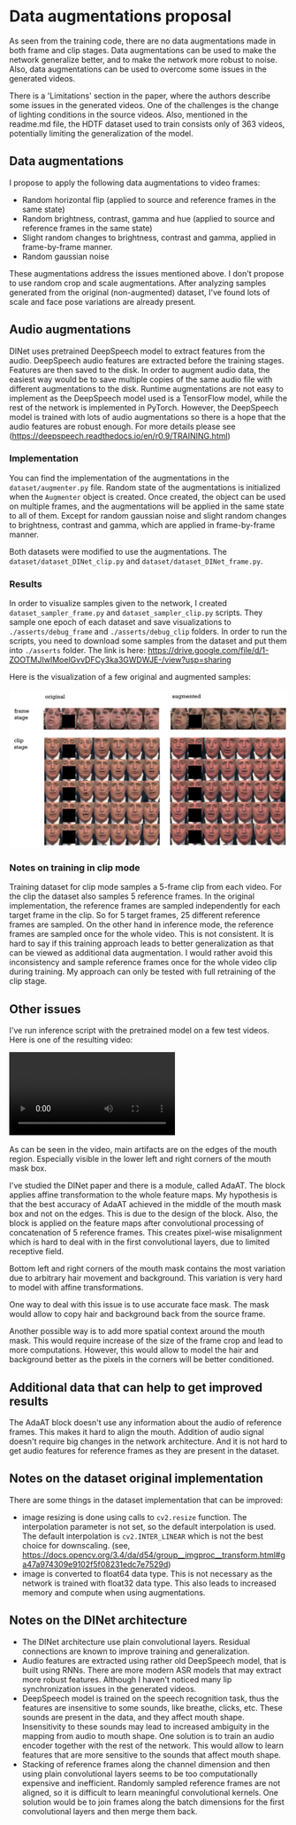 # Data augmentations proposal

As seen from the training code, there are no data augmentations made in both frame and clip stages.
Data augmentations can be used to make the network generalize better, and to make the network more robust to noise.
Also, data augmentations can be used to overcome some issues in the generated videos.

There is a 'Limitations' section in the paper, where the authors describe some issues in the generated videos.
One of the challenges is the change of lighting conditions in the source videos. Also, mentioned in the readme.md file,
the HDTF dataset used to train consists only of 363 videos, potentially limiting the generalization of the model.

## Data augmentations

I propose to apply the following data augmentations to video frames:
* Random horizontal flip (applied to source and reference frames in the same state)
* Random brightness, contrast, gamma and hue (applied to source and reference frames in the same state)
* Slight random changes to brightness, contrast and gamma, applied in frame-by-frame manner.
* Random gaussian noise

These augmentations address the issues mentioned above.
I don't propose to use random crop and scale augmentations. After analyzing samples generated from the original 
(non-augmented) dataset, I've found lots of scale and face pose variations are already present.

## Audio augmentations

DINet uses pretrained DeepSpeech model to extract features from the audio. DeepSpeech audio features are extracted 
before the training stages. Features are then saved to the disk.
In order to augment audio data, the easiest way would be to save multiple copies of the same
audio file with different augmentations to the disk. Runtime augmentations are not easy to implement as the DeepSpeech
model used is a TensorFlow model, while the rest of the network is implemented in PyTorch.
However, the DeepSpeech model is trained with lots of audio augmentations so there is a hope that the audio 
features are robust enough.
For more details please see (https://deepspeech.readthedocs.io/en/r0.9/TRAINING.html)


### Implementation

You can find the implementation of the augmentations in the `dataset/augmenter.py` file.
Random state of the augmentations is initialized when the `Augmenter` object is created. Once created, the object
can be used on multiple frames, and the augmentations will be applied in the same state to all of them. Except
for random gaussian noise and slight random changes to brightness, contrast and gamma, which are applied in 
frame-by-frame manner.

Both datasets were modified to use the augmentations. The `dataset/dataset_DINet_clip.py` and `dataset/dataset_DINet_frame.py`.

### Results

In order to visualize samples given to the network, I created `dataset_sampler_frame.py` and `dataset_sampler_clip.py` 
scripts. 
They sample one epoch of each dataset and save visualizations to `./asserts/debug_frame` and `./asserts/debug_clip` folders.
In order to run the scripts, you need to download some samples from the dataset and put them into `./asserts` folder.
The link is here: https://drive.google.com/file/d/1-ZOOTMJIwIMoelGvvDFCy3ka3GWDWJE-/view?usp=sharing

Here is the visualization of a few original and augmented samples:

![Original and augmented samples](./augmentations.png)

### Notes on training in clip mode

Training dataset for clip mode samples a 5-frame clip from each video. For the clip the dataset also samples 5 reference 
frames. In the original implementation, the reference frames are sampled independently for each target frame in the clip. So
for 5 target frames, 25 different reference frames are sampled.
On the other hand in inference mode, the reference frames are sampled once for the whole video. This is not consistent.
It is hard to say if this training approach leads to better generalization as that can be viewed as additional data augmentation.
I would rather avoid this inconsistency and sample reference frames once for the whole video clip during training.
My approach can only be tested with full retraining of the clip stage.

## Other issues

I've run inference script with the pretrained model on a few test videos. Here is one of the resulting video:
    
![DINet video](./dinet_test19.mp4)

As can be seen in the video, main artifacts are on the edges of the mouth region. Especially visible in the lower left 
and right corners of the mouth mask box. 

I've studied the DINet paper and there is a module, called AdaAT. The block applies affine transformation to the
whole feature maps. My hypothesis is that the best accuracy of AdaAT achieved in the middle of the mouth mask box and not
on the edges. This is due to the design of the block. Also, the block is applied on the feature maps after convolutional 
processing of concatenation of 5 reference frames. This creates pixel-wise misalignment which is hard to deal with
in the first convolutional layers, due to limited receptive field.

Bottom left and right corners of the mouth mask contains the most variation due to arbitrary hair movement and 
background. This variation is very hard to model with affine transformations. 

One way to deal with this issue is to use accurate face mask. The mask would allow to copy hair and background back from
the source frame.

Another possible way is to add more spatial context around the mouth mask. This would require increase of the size of the
frame crop and lead to more computations. However, this would allow to model the hair and background better as
the pixels in the corners will be better conditioned.

## Additional data that can help to get improved results

The AdaAT block doesn't use any information about the audio of reference frames. This makes it hard to align the mouth.
Addition of audio signal doesn't require big changes in the network architecture. And it is not hard to get audio features
for reference frames as they are present in the dataset.

## Notes on the dataset original implementation

There are some things in the dataset implementation that can be improved:
* image resizing is done using calls to `cv2.resize` function. The interpolation parameter is not set, so the default
interpolation is used. The default interpolation is `cv2.INTER_LINEAR` which is not the best choice for downscaling.
  (see, https://docs.opencv.org/3.4/da/d54/group__imgproc__transform.html#ga47a974309e9102f5f08231edc7e7529d)
* image is converted to float64 data type. This is not necessary as the network is trained with float32 data type. This 
also leads to increased memory and compute when using augmentations. 

## Notes on the DINet architecture

* The DINet architecture use plain convolutional layers. Residual connections are known to improve training and generalization.
* Audio features are extracted using rather old DeepSpeech model, that is built using RNNs. There are more modern ASR models that
may extract more robust features. Although I haven't noticed many lip synchronization issues in the generated videos.
* DeepSpeech model is trained on the speech recognition task, thus the features are insensitive to some sounds, like 
breathe, clicks, etc. These sounds are present in the data, and they affect mouth shape. Insensitivity to these sounds
may lead to increased ambiguity in the mapping from audio to mouth shape. One solution is to train an audio encoder together
with the rest of the network. This would allow to learn features that are more sensitive to the sounds that affect mouth shape.
* Stacking of reference frames along the channel dimension and then using plain convolutional layers seems to be too 
computationally expensive and inefficient. Randomly sampled reference frames are not aligned, so it is difficult to learn
meaningful convolutional kernels. One solution would be to join frames along the batch dimensions for the first convolutional
layers and then merge them back.